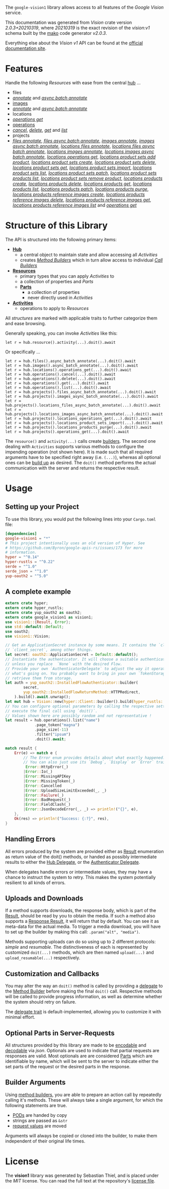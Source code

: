 <!---
DO NOT EDIT !
This file was generated automatically from 'src/mako/api/README.md.mako'
DO NOT EDIT !
-->
The `google-vision1` library allows access to all features of the *Google Vision* service.

This documentation was generated from *Vision* crate version *2.0.3+20210319*, where *20210319* is the exact revision of the *vision:v1* schema built by the [mako](http://www.makotemplates.org/) code generator *v2.0.3*.

Everything else about the *Vision* *v1* API can be found at the
[official documentation site](https://cloud.google.com/vision/).
# Features

Handle the following *Resources* with ease from the central [hub](https://docs.rs/google-vision1/2.0.3+20210319/google_vision1/Vision) ... 

* files
 * [*annotate*](https://docs.rs/google-vision1/2.0.3+20210319/google_vision1/api::FileAnnotateCall) and [*async batch annotate*](https://docs.rs/google-vision1/2.0.3+20210319/google_vision1/api::FileAsyncBatchAnnotateCall)
* [images](https://docs.rs/google-vision1/2.0.3+20210319/google_vision1/api::Image)
 * [*annotate*](https://docs.rs/google-vision1/2.0.3+20210319/google_vision1/api::ImageAnnotateCall) and [*async batch annotate*](https://docs.rs/google-vision1/2.0.3+20210319/google_vision1/api::ImageAsyncBatchAnnotateCall)
* locations
 * [*operations get*](https://docs.rs/google-vision1/2.0.3+20210319/google_vision1/api::LocationOperationGetCall)
* [operations](https://docs.rs/google-vision1/2.0.3+20210319/google_vision1/api::Operation)
 * [*cancel*](https://docs.rs/google-vision1/2.0.3+20210319/google_vision1/api::OperationCancelCall), [*delete*](https://docs.rs/google-vision1/2.0.3+20210319/google_vision1/api::OperationDeleteCall), [*get*](https://docs.rs/google-vision1/2.0.3+20210319/google_vision1/api::OperationGetCall) and [*list*](https://docs.rs/google-vision1/2.0.3+20210319/google_vision1/api::OperationListCall)
* projects
 * [*files annotate*](https://docs.rs/google-vision1/2.0.3+20210319/google_vision1/api::ProjectFileAnnotateCall), [*files async batch annotate*](https://docs.rs/google-vision1/2.0.3+20210319/google_vision1/api::ProjectFileAsyncBatchAnnotateCall), [*images annotate*](https://docs.rs/google-vision1/2.0.3+20210319/google_vision1/api::ProjectImageAnnotateCall), [*images async batch annotate*](https://docs.rs/google-vision1/2.0.3+20210319/google_vision1/api::ProjectImageAsyncBatchAnnotateCall), [*locations files annotate*](https://docs.rs/google-vision1/2.0.3+20210319/google_vision1/api::ProjectLocationFileAnnotateCall), [*locations files async batch annotate*](https://docs.rs/google-vision1/2.0.3+20210319/google_vision1/api::ProjectLocationFileAsyncBatchAnnotateCall), [*locations images annotate*](https://docs.rs/google-vision1/2.0.3+20210319/google_vision1/api::ProjectLocationImageAnnotateCall), [*locations images async batch annotate*](https://docs.rs/google-vision1/2.0.3+20210319/google_vision1/api::ProjectLocationImageAsyncBatchAnnotateCall), [*locations operations get*](https://docs.rs/google-vision1/2.0.3+20210319/google_vision1/api::ProjectLocationOperationGetCall), [*locations product sets add product*](https://docs.rs/google-vision1/2.0.3+20210319/google_vision1/api::ProjectLocationProductSetAddProductCall), [*locations product sets create*](https://docs.rs/google-vision1/2.0.3+20210319/google_vision1/api::ProjectLocationProductSetCreateCall), [*locations product sets delete*](https://docs.rs/google-vision1/2.0.3+20210319/google_vision1/api::ProjectLocationProductSetDeleteCall), [*locations product sets get*](https://docs.rs/google-vision1/2.0.3+20210319/google_vision1/api::ProjectLocationProductSetGetCall), [*locations product sets import*](https://docs.rs/google-vision1/2.0.3+20210319/google_vision1/api::ProjectLocationProductSetImportCall), [*locations product sets list*](https://docs.rs/google-vision1/2.0.3+20210319/google_vision1/api::ProjectLocationProductSetListCall), [*locations product sets patch*](https://docs.rs/google-vision1/2.0.3+20210319/google_vision1/api::ProjectLocationProductSetPatchCall), [*locations product sets products list*](https://docs.rs/google-vision1/2.0.3+20210319/google_vision1/api::ProjectLocationProductSetProductListCall), [*locations product sets remove product*](https://docs.rs/google-vision1/2.0.3+20210319/google_vision1/api::ProjectLocationProductSetRemoveProductCall), [*locations products create*](https://docs.rs/google-vision1/2.0.3+20210319/google_vision1/api::ProjectLocationProductCreateCall), [*locations products delete*](https://docs.rs/google-vision1/2.0.3+20210319/google_vision1/api::ProjectLocationProductDeleteCall), [*locations products get*](https://docs.rs/google-vision1/2.0.3+20210319/google_vision1/api::ProjectLocationProductGetCall), [*locations products list*](https://docs.rs/google-vision1/2.0.3+20210319/google_vision1/api::ProjectLocationProductListCall), [*locations products patch*](https://docs.rs/google-vision1/2.0.3+20210319/google_vision1/api::ProjectLocationProductPatchCall), [*locations products purge*](https://docs.rs/google-vision1/2.0.3+20210319/google_vision1/api::ProjectLocationProductPurgeCall), [*locations products reference images create*](https://docs.rs/google-vision1/2.0.3+20210319/google_vision1/api::ProjectLocationProductReferenceImageCreateCall), [*locations products reference images delete*](https://docs.rs/google-vision1/2.0.3+20210319/google_vision1/api::ProjectLocationProductReferenceImageDeleteCall), [*locations products reference images get*](https://docs.rs/google-vision1/2.0.3+20210319/google_vision1/api::ProjectLocationProductReferenceImageGetCall), [*locations products reference images list*](https://docs.rs/google-vision1/2.0.3+20210319/google_vision1/api::ProjectLocationProductReferenceImageListCall) and [*operations get*](https://docs.rs/google-vision1/2.0.3+20210319/google_vision1/api::ProjectOperationGetCall)




# Structure of this Library

The API is structured into the following primary items:

* **[Hub](https://docs.rs/google-vision1/2.0.3+20210319/google_vision1/Vision)**
    * a central object to maintain state and allow accessing all *Activities*
    * creates [*Method Builders*](https://docs.rs/google-vision1/2.0.3+20210319/google_vision1/client::MethodsBuilder) which in turn
      allow access to individual [*Call Builders*](https://docs.rs/google-vision1/2.0.3+20210319/google_vision1/client::CallBuilder)
* **[Resources](https://docs.rs/google-vision1/2.0.3+20210319/google_vision1/client::Resource)**
    * primary types that you can apply *Activities* to
    * a collection of properties and *Parts*
    * **[Parts](https://docs.rs/google-vision1/2.0.3+20210319/google_vision1/client::Part)**
        * a collection of properties
        * never directly used in *Activities*
* **[Activities](https://docs.rs/google-vision1/2.0.3+20210319/google_vision1/client::CallBuilder)**
    * operations to apply to *Resources*

All *structures* are marked with applicable traits to further categorize them and ease browsing.

Generally speaking, you can invoke *Activities* like this:

```Rust,ignore
let r = hub.resource().activity(...).doit().await
```

Or specifically ...

```ignore
let r = hub.files().async_batch_annotate(...).doit().await
let r = hub.images().async_batch_annotate(...).doit().await
let r = hub.locations().operations_get(...).doit().await
let r = hub.operations().cancel(...).doit().await
let r = hub.operations().delete(...).doit().await
let r = hub.operations().get(...).doit().await
let r = hub.operations().list(...).doit().await
let r = hub.projects().files_async_batch_annotate(...).doit().await
let r = hub.projects().images_async_batch_annotate(...).doit().await
let r = hub.projects().locations_files_async_batch_annotate(...).doit().await
let r = hub.projects().locations_images_async_batch_annotate(...).doit().await
let r = hub.projects().locations_operations_get(...).doit().await
let r = hub.projects().locations_product_sets_import(...).doit().await
let r = hub.projects().locations_products_purge(...).doit().await
let r = hub.projects().operations_get(...).doit().await
```

The `resource()` and `activity(...)` calls create [builders][builder-pattern]. The second one dealing with `Activities` 
supports various methods to configure the impending operation (not shown here). It is made such that all required arguments have to be 
specified right away (i.e. `(...)`), whereas all optional ones can be [build up][builder-pattern] as desired.
The `doit()` method performs the actual communication with the server and returns the respective result.

# Usage

## Setting up your Project

To use this library, you would put the following lines into your `Cargo.toml` file:

```toml
[dependencies]
google-vision1 = "*"
# This project intentionally uses an old version of Hyper. See
# https://github.com/Byron/google-apis-rs/issues/173 for more
# information.
hyper = "^0.14"
hyper-rustls = "^0.22"
serde = "^1.0"
serde_json = "^1.0"
yup-oauth2 = "^5.0"
```

## A complete example

```Rust
extern crate hyper;
extern crate hyper_rustls;
extern crate yup_oauth2 as oauth2;
extern crate google_vision1 as vision1;
use vision1::{Result, Error};
use std::default::Default;
use oauth2;
use vision1::Vision;

// Get an ApplicationSecret instance by some means. It contains the `client_id` and 
// `client_secret`, among other things.
let secret: oauth2::ApplicationSecret = Default::default();
// Instantiate the authenticator. It will choose a suitable authentication flow for you, 
// unless you replace  `None` with the desired Flow.
// Provide your own `AuthenticatorDelegate` to adjust the way it operates and get feedback about 
// what's going on. You probably want to bring in your own `TokenStorage` to persist tokens and
// retrieve them from storage.
let auth = yup_oauth2::InstalledFlowAuthenticator::builder(
        secret,
        yup_oauth2::InstalledFlowReturnMethod::HTTPRedirect,
    ).build().await.unwrap();
let mut hub = Vision::new(hyper::Client::builder().build(hyper_rustls::HttpsConnector::with_native_roots()), auth);
// You can configure optional parameters by calling the respective setters at will, and
// execute the final call using `doit()`.
// Values shown here are possibly random and not representative !
let result = hub.operations().list("name")
             .page_token("magna")
             .page_size(-11)
             .filter("ipsum")
             .doit().await;

match result {
    Err(e) => match e {
        // The Error enum provides details about what exactly happened.
        // You can also just use its `Debug`, `Display` or `Error` traits
         Error::HttpError(_)
        |Error::Io(_)
        |Error::MissingAPIKey
        |Error::MissingToken(_)
        |Error::Cancelled
        |Error::UploadSizeLimitExceeded(_, _)
        |Error::Failure(_)
        |Error::BadRequest(_)
        |Error::FieldClash(_)
        |Error::JsonDecodeError(_, _) => println!("{}", e),
    },
    Ok(res) => println!("Success: {:?}", res),
}

```
## Handling Errors

All errors produced by the system are provided either as [Result](https://docs.rs/google-vision1/2.0.3+20210319/google_vision1/client::Result) enumeration as return value of
the doit() methods, or handed as possibly intermediate results to either the 
[Hub Delegate](https://docs.rs/google-vision1/2.0.3+20210319/google_vision1/client::Delegate), or the [Authenticator Delegate](https://docs.rs/yup-oauth2/*/yup_oauth2/trait.AuthenticatorDelegate.html).

When delegates handle errors or intermediate values, they may have a chance to instruct the system to retry. This 
makes the system potentially resilient to all kinds of errors.

## Uploads and Downloads
If a method supports downloads, the response body, which is part of the [Result](https://docs.rs/google-vision1/2.0.3+20210319/google_vision1/client::Result), should be
read by you to obtain the media.
If such a method also supports a [Response Result](https://docs.rs/google-vision1/2.0.3+20210319/google_vision1/client::ResponseResult), it will return that by default.
You can see it as meta-data for the actual media. To trigger a media download, you will have to set up the builder by making
this call: `.param("alt", "media")`.

Methods supporting uploads can do so using up to 2 different protocols: 
*simple* and *resumable*. The distinctiveness of each is represented by customized 
`doit(...)` methods, which are then named `upload(...)` and `upload_resumable(...)` respectively.

## Customization and Callbacks

You may alter the way an `doit()` method is called by providing a [delegate](https://docs.rs/google-vision1/2.0.3+20210319/google_vision1/client::Delegate) to the 
[Method Builder](https://docs.rs/google-vision1/2.0.3+20210319/google_vision1/client::CallBuilder) before making the final `doit()` call. 
Respective methods will be called to provide progress information, as well as determine whether the system should 
retry on failure.

The [delegate trait](https://docs.rs/google-vision1/2.0.3+20210319/google_vision1/client::Delegate) is default-implemented, allowing you to customize it with minimal effort.

## Optional Parts in Server-Requests

All structures provided by this library are made to be [encodable](https://docs.rs/google-vision1/2.0.3+20210319/google_vision1/client::RequestValue) and 
[decodable](https://docs.rs/google-vision1/2.0.3+20210319/google_vision1/client::ResponseResult) via *json*. Optionals are used to indicate that partial requests are responses 
are valid.
Most optionals are are considered [Parts](https://docs.rs/google-vision1/2.0.3+20210319/google_vision1/client::Part) which are identifiable by name, which will be sent to 
the server to indicate either the set parts of the request or the desired parts in the response.

## Builder Arguments

Using [method builders](https://docs.rs/google-vision1/2.0.3+20210319/google_vision1/client::CallBuilder), you are able to prepare an action call by repeatedly calling it's methods.
These will always take a single argument, for which the following statements are true.

* [PODs][wiki-pod] are handed by copy
* strings are passed as `&str`
* [request values](https://docs.rs/google-vision1/2.0.3+20210319/google_vision1/client::RequestValue) are moved

Arguments will always be copied or cloned into the builder, to make them independent of their original life times.

[wiki-pod]: http://en.wikipedia.org/wiki/Plain_old_data_structure
[builder-pattern]: http://en.wikipedia.org/wiki/Builder_pattern
[google-go-api]: https://github.com/google/google-api-go-client

# License
The **vision1** library was generated by Sebastian Thiel, and is placed 
under the *MIT* license.
You can read the full text at the repository's [license file][repo-license].

[repo-license]: https://github.com/Byron/google-apis-rsblob/main/LICENSE.md
